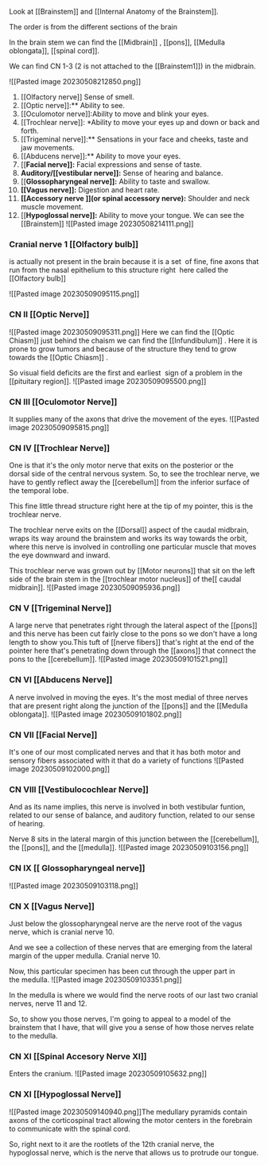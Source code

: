 
Look at [[Brainstem]] and [[Internal Anatomy of the Brainstem]].

The order is from the different sections of the brain

In the brain stem we can find the [[Midbrain]] , [[pons]], [[Medulla oblongata]], [[spinal cord]].

We can find CN 1-3 (2 is not attached to the [[Brainstem1]]) in the midbrain.


![[Pasted image 20230508212850.png]]
1.  [[Olfactory nerve]] Sense of smell.
2.  [[Optic nerve]]:** Ability to see.
3.  [[Oculomotor nerve]]:Ability to move and blink your eyes.
4.  [[Trochlear nerve]]: *Ability to move your eyes up and down or back and forth.
5.  [[Trigeminal nerve]]:** Sensations in your face and cheeks, taste and jaw movements.
6.  [[Abducens nerve]]:** Ability to move your eyes.
7.  [[**Facial nerve]]:** Facial expressions and sense of taste.
8.  **Auditory/[[vestibular nerve]]:** Sense of hearing and balance.
9.  [[**Glossopharyngeal nerve]]:** Ability to taste and swallow.
10.  **[[Vagus nerve]]:** Digestion and heart rate.
11.  **[[Accessory nerve ]](or spinal accessory nerve):** Shoulder and neck muscle movement.
12.  [[**Hypoglossal nerve]]:** Ability to move your tongue.
We can see the [[Brainstem]]
![[Pasted image 20230508214111.png]]

### Cranial nerve 1  [[Olfactory bulb]]
is actually not present in the brain because it is a set 
of fine, fine axons that run from the nasal epithelium to this structure right 
here called the [[Olfactory bulb]]

![[Pasted image 20230509095115.png]]

### CN II [[Optic Nerve]]
![[Pasted image 20230509095311.png]]
Here we can find the  [[Optic Chiasm]] just behind the chaism we can find the [[Infundibulum]] . Here it is prone to grow tumors and because of the structure they tend to grow towards the [[Optic Chiasm]] .

So visual field deficits are the first and earliest  sign of a problem in the [[pituitary region]].
![[Pasted image 20230509095500.png]]

### CN III [[Oculomotor Nerve]] 

It supplies many of the axons that drive the movement of the eyes.
![[Pasted image 20230509095815.png]]

### CN IV [[Trochlear Nerve]]
One is that it's the only motor nerve that exits on the posterior or the dorsal side of the central nervous system. So, to see the trochlear nerve, we have to gently reflect away the [[cerebellum]] from the inferior surface of the temporal lobe.

This fine little thread structure right here at the tip of my pointer, this is the trochlear nerve. 

The trochlear nerve exits on the [[Dorsal]] aspect of the caudal midbrain, wraps its way around the brainstem and works its way towards the orbit, where this nerve is involved in controlling one particular muscle that moves the eye downward and inward.

This trochlear nerve was grown out by [[Motor neurons]] that sit on the left side of the brain stem in the [[trochlear motor nucleus]] of the[[ caudal midbrain]].
![[Pasted image 20230509095936.png]]

### CN V  [[Trigeminal Nerve]]
A large nerve that penetrates right through the lateral aspect of the [[pons]] and this nerve has been cut fairly close to the pons so we don't have a long length to show you.This tuft of [[nerve fibers]] that's right at the end of the pointer here that's penetrating down through the [[axons]] that connect the pons to the [[cerebellum]].
![[Pasted image 20230509101521.png]]


### CN VI [[Abducens Nerve]]
A nerve involved in moving the eyes. It's the most medial of three nerves that are present right along the junction of the [[pons]] and the [[Medulla oblongata]].
![[Pasted image 20230509101802.png]]

### CN VII [[Facial Nerve]]
It's one of our most complicated nerves and that it has both motor and sensory fibers associated with it that do a variety of functions 
![[Pasted image 20230509102000.png]]

### CN VIII [[Vestibulocochlear Nerve]]
And as its name implies, this nerve is involved in both vestibular funtion, related to our sense of balance, and auditory function, related to our sense of hearing. 

Nerve 8 sits in the lateral margin of this junction between the [[cerebellum]], the [[pons]], and the [[medulla]].
![[Pasted image 20230509103156.png]]

### CN IX [[ Glossopharyngeal nerve]]

![[Pasted image 20230509103118.png]]

### CN X [[Vagus Nerve]]

Just below the glossopharyngeal nerve are the nerve root  of the vagus nerve, which is cranial nerve 10. 

And we see a collection of these nerves that are emerging from the lateral margin of the upper medulla. Cranial nerve 10. 

Now, this particular specimen has been cut through the upper part in the medulla.
![[Pasted image 20230509103351.png]]


In the medulla is where we would find the nerve roots of our last two cranial nerves, nerve 11 and 12. 

So, to show you those nerves, I'm going to appeal to a model of the brainstem that I have, that will give you a sense of how those nerves relate to the medulla.




### CN XI  [[Spinal Accesory Nerve XI]]

Enters the cranium.
![[Pasted image 20230509105632.png]]
### CN XI  [[Hypoglossal Nerve]]
![[Pasted image 20230509140940.png]]The medullary pyramids contain axons of the corticospinal tract allowing the motor centers in the forebrain to communicate with the spinal cord. 

So, right next to it are the rootlets of the 12th cranial nerve, the hypoglossal nerve, which is the nerve that allows us to protrude our tongue.